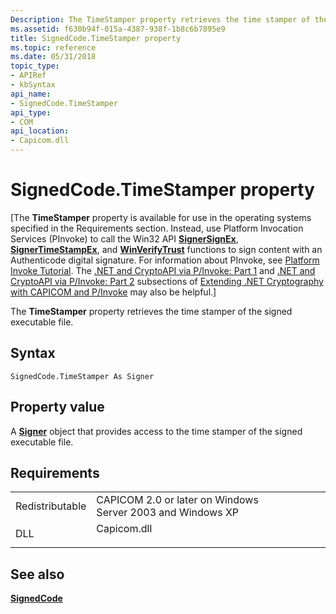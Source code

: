 ```yaml
---
Description: The TimeStamper property retrieves the time stamper of the signed executable file.
ms.assetid: f630b94f-015a-4387-938f-1b8c6b7895e9
title: SignedCode.TimeStamper property
ms.topic: reference
ms.date: 05/31/2018
topic_type: 
- APIRef
- kbSyntax
api_name: 
- SignedCode.TimeStamper
api_type: 
- COM
api_location: 
- Capicom.dll
---
```


# SignedCode.TimeStamper property

\[The **TimeStamper** property is available for use in the operating systems specified in the Requirements section. Instead, use Platform Invocation Services (PInvoke) to call the Win32 API [**SignerSignEx**](signersignex.md), [**SignerTimeStampEx**](signertimestampex.md), and [**WinVerifyTrust**](/windows/desktop/api/Wintrust/nf-wintrust-winverifytrust) functions to sign content with an Authenticode digital signature. For information about PInvoke, see [Platform Invoke Tutorial](https://msdn.microsoft.com/library/aa288468.aspx). The [.NET and CryptoAPI via P/Invoke: Part 1](https://msdn.microsoft.com/library/ms867087.aspx#netcryptoapi_topic5) and [.NET and CryptoAPI via P/Invoke: Part 2](https://msdn.microsoft.com/library/ms867087.aspx#netcryptoapi_topic6) subsections of [Extending .NET Cryptography with CAPICOM and P/Invoke](https://msdn.microsoft.com/library/ms867087.aspx) may also be helpful.\]

The **TimeStamper** property retrieves the time stamper of the signed executable file.

## Syntax


```VB
SignedCode.TimeStamper As Signer
```



## Property value

A [**Signer**](signer.md) object that provides access to the time stamper of the signed executable file.

## Requirements



|                            |                                                                                        |
|----------------------------|----------------------------------------------------------------------------------------|
| Redistributable<br/> | CAPICOM 2.0 or later on Windows Server 2003 and Windows XP<br/>                  |
| DLL<br/>             | <dl> <dt>Capicom.dll</dt> </dl> |



## See also

<dl> <dt>

[**SignedCode**](signedcode.md)
</dt> </dl>

 

 




